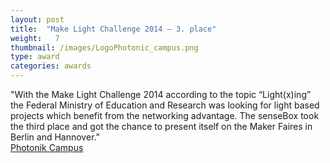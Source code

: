 ```yaml
---
layout: post
title:  "Make Light Challenge 2014 – 3. place"
weight:   7
thumbnail: /images/LogoPhotonic_campus.png
type: award
categories: awards
---
```

"With the Make Light Challenge 2014 according to the topic “Light(x)ing” the Federal Ministry of Education and Research was looking for light based projects which benefit from the networking advantage.  The senseBox took the third place and got the chance to present itself on the Maker Faires in Berlin and Hannover."
<br><a href="http://www.photonik-campus.de/2014/das-sind-die-gewinner-des-make-light-wettbewerbs-2014/">Photonik Campus</a>
